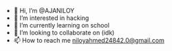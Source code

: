 - 👋 Hi, I’m @AJANILOY
- 👀 I’m interested in hacking
- 🌱 I’m currently learning on school
- 💞️ I’m looking to collaborate on (idk)
- 📫 How to reach me niloyahmed24842.0@gmail.com

<!---
AJANILOY/AJANILOY is a ✨ special ✨ repository because its `README.md` (this file) appears on your GitHub profile.
You can click the Preview link to take a look at your changes.
--->
